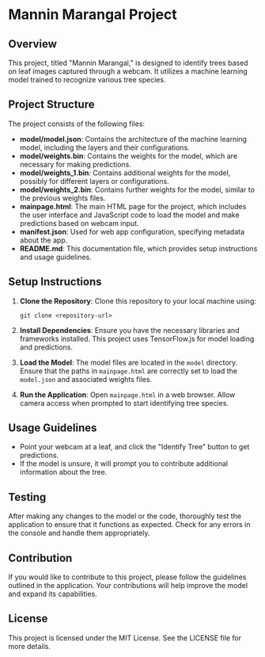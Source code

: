 # Mannin Marangal Project

## Overview
This project, titled "Mannin Marangal," is designed to identify trees based on leaf images captured through a webcam. It utilizes a machine learning model trained to recognize various tree species.

## Project Structure
The project consists of the following files:

- **model/model.json**: Contains the architecture of the machine learning model, including the layers and their configurations.
- **model/weights.bin**: Contains the weights for the model, which are necessary for making predictions.
- **model/weights_1.bin**: Contains additional weights for the model, possibly for different layers or configurations.
- **model/weights_2.bin**: Contains further weights for the model, similar to the previous weights files.
- **mainpage.html**: The main HTML page for the project, which includes the user interface and JavaScript code to load the model and make predictions based on webcam input.
- **manifest.json**: Used for web app configuration, specifying metadata about the app.
- **README.md**: This documentation file, which provides setup instructions and usage guidelines.

## Setup Instructions
1. **Clone the Repository**: 
   Clone this repository to your local machine using:
   ```
   git clone <repository-url>
   ```

2. **Install Dependencies**: 
   Ensure you have the necessary libraries and frameworks installed. This project uses TensorFlow.js for model loading and predictions.

3. **Load the Model**: 
   The model files are located in the `model` directory. Ensure that the paths in `mainpage.html` are correctly set to load the `model.json` and associated weights files.

4. **Run the Application**: 
   Open `mainpage.html` in a web browser. Allow camera access when prompted to start identifying tree species.

## Usage Guidelines
- Point your webcam at a leaf, and click the "Identify Tree" button to get predictions.
- If the model is unsure, it will prompt you to contribute additional information about the tree.

## Testing
After making any changes to the model or the code, thoroughly test the application to ensure that it functions as expected. Check for any errors in the console and handle them appropriately.

## Contribution
If you would like to contribute to this project, please follow the guidelines outlined in the application. Your contributions will help improve the model and expand its capabilities.

## License
This project is licensed under the MIT License. See the LICENSE file for more details.
